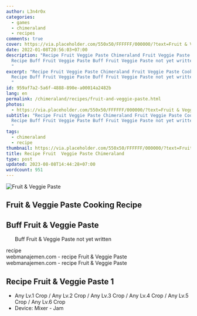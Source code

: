 ```yaml
---
author: L3n4r0x
categories:
  - games
  - chimeraland
  - recipes
comments: true
cover: https://via.placeholder.com/550x50/FFFFFF/000000/?text=Fruit & Veggie Paste
date: 2022-01-08T20:56:03+07:00
description: "Recipe Fruit Veggie Paste Chimeraland Fruit Veggie Paste Cooking
  Recipe Buff Fruit Veggie Paste Buff Fruit Veggie Paste not yet written recipe
  "
excerpt: "Recipe Fruit Veggie Paste Chimeraland Fruit Veggie Paste Cooking
  Recipe Buff Fruit Veggie Paste Buff Fruit Veggie Paste not yet written recipe
  "
id: 959af7a2-5a6f-4888-890e-a00014a2482b
lang: en
permalink: /chimeraland/recipes/fruit-and-veggie-paste.html
photos:
  - https://via.placeholder.com/550x50/FFFFFF/000000/?text=Fruit & Veggie Paste
subtitle: "Recipe Fruit Veggie Paste Chimeraland Fruit Veggie Paste Cooking
  Recipe Buff Fruit Veggie Paste Buff Fruit Veggie Paste not yet written recipe
  "
tags:
  - chimeraland
  - recipe
thumbnail: https://via.placeholder.com/550x50/FFFFFF/000000/?text=Fruit & Veggie Paste
title: Recipe Fruit  Veggie Paste Chimeraland
type: post
updated: 2023-08-08T14:44:28+07:00
wordcount: 951
---
```


<link
  rel="stylesheet"
  href="https://rawcdn.githack.com/dimaslanjaka/Web-Manajemen/870a349/css/bootstrap-5-3-0-alpha3-wrapper.css"
/>
<section id="bootstrap-wrapper">
  <div data-bs-theme="dark">
    <div class="card mb-2">
      <div class="card-body">
        <div class="row g-0">
          <div class="col-sm-4 position-relative mb-2">
            <img
              src="https://via.placeholder.com/600"
              class="card-img fit-cover w-100 h-100"
              alt="Fruit &amp; Veggie Paste"
              data-fancybox="true"
            />
          </div>
          <div class="col-sm-8 mb-2">
            <div class="card-body">
              <div class="d-flex flex-row align-items-center mb-3">
                <h2 class="fs-5">Fruit &amp; Veggie Paste Cooking Recipe</h2>
              </div>
              <h2 class="card-title fs-5">Buff Fruit &amp; Veggie Paste</h2>
              <div class="card-text">
                <ul>
                  Buff Fruit &amp; Veggie Paste not yet written
                </ul>
              </div>
              <span class="badge rounded-pill">recipe</span>
            </div>
            <div class="card-footer text-end text-muted mt-auto">
              webmanajemen.com - recipe Fruit &amp; Veggie Paste
            </div>
          </div>
        </div>
      </div>
      <div class="card-footer text-end text-muted">
        webmanajemen.com - recipe Fruit &amp; Veggie Paste
      </div>
    </div>
    <div class="row mb-2">
      <div class="col-12 col-lg-6 recipe-item mb-2">
        <div class="card">
          <div class="card-body">
            <h2 class="card-title fs-5">Recipe Fruit &amp; Veggie Paste 1</h2>
            <div class="card-text">
              <ul>
                <li>
                  Any Lv.1 Crop<span> / </span>Any Lv.2 Crop<span> / </span>Any
                  Lv.3 Crop<span> / </span>Any Lv.4 Crop<span> / </span>Any Lv.5
                  Crop<span> / </span>Any Lv.6 Crop
                </li>
                <li>Device: Mixer - Jam</li>
              </ul>
            </div>
          </div>
        </div>
      </div>
    </div>
  </div>
</section>